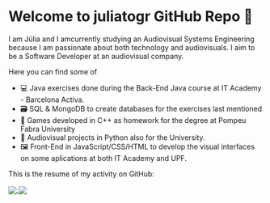 # Welcome to juliatogr GitHub Repo 👋

I am Júlia and I amcurrently studying an Audiovisual Systems Engineering because I am passionate about both technology and audiovisuals.
I aim to be a Software Developer at an audiovisual company.

Here you can find some of

- 💻 Java exercises done during the Back-End Java course at IT Academy - Barcelona Activa.
- 🗃 SQL & MongoDB to create databases for the exercises last mentioned
- 👾 Games developed in C++ as homework for the degree at Pompeu Fabra University
- 🎹 Audiovisual projects in Python also for the University.
- 🖼 Front-End in JavaScript/CSS/HTML to develop the visual interfaces on some aplications at both IT Academy and UPF.

This is the resume of my activity on GitHub:

<a href="https://github.com/juliatogr/github-readme-stats">
  <img align="center" src="https://github-readme-stats-juliatogr.vercel.app/api?username=juliatogr&show_icons=true&theme=gotham" />
  <img align="center" src="https://github-readme-stats-juliatogr.vercel.app/api/top-langs/?username=juliatogr&langs_count=8&layout=compact" />
</a>





